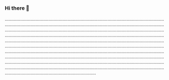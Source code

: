 ### Hi there 👋

...............................................................................................................................................................................................................................................................................................................................................................................................................................................................................................................................................................................................................................................................................................................................................................................................................................................................................................................................................................................................................................................................................................................................................................................................................................................................................................................................................................